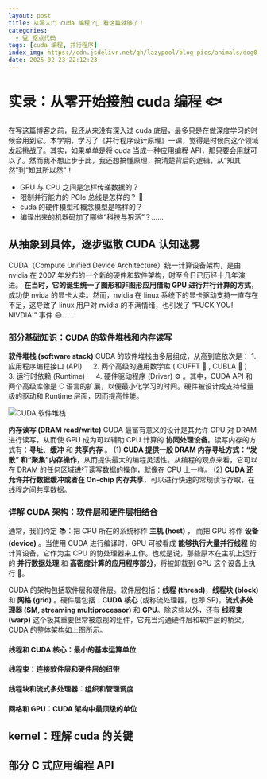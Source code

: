 ```yaml
---
layout: post
title: 从零入门 cuda 编程？🦴 看这篇就够了！
categories:
  - 💻 抠点代码
tags: [cuda 编程, 并行程序]
index_img: https://cdn.jsdelivr.net/gh/lazypool/blog-pics/animals/dog0.png
date: 2025-02-23 22:12:23
---
```


# 实录：从零开始接触 cuda 编程 🐟

在写这篇博客之前，我还从来没有深入过 cuda 底层，最多只是在做深度学习的时候会用到它。本学期，学习了《并行程序设计原理》一课，觉得是时候向这个领域发起挑战了。其实，如果单单是将 cuda 当成一种应用编程 API，那只要会用就可以了。然而我不想止步于此，我还想搞懂原理，搞清楚背后的逻辑，从“知其然”到“知其所以然”！

- GPU 与 CPU 之间是怎样传递数据的？
- 限制并行能力的 PCle 总线是怎样的？ 🤔
- cuda 的硬件模型和概念模型是啥样的？
- 编译出来的机器码加了哪些“科技与狠活”？……

## 从抽象到具体，逐步驱散 CUDA 认知迷雾

CUDA（Compute Unified Device Architecture）统一计算设备架构，是由 nvidia 在 2007 年发布的一个新的硬件和软件架构，时至今日已历经十几年演进。 **在当时，它的诞生统一了图形和非图形应用借助 GPU 进行并行计算的方式**，成功使 nvida 的显卡大卖。然而，nvidia 在 linux 系统下的显卡驱动支持一直存在不足，这导致了 linux 用户对 nvidia 的不满情绪，也引发了 “FUCK YOU! NIVDIA!” 事件 😅……

### 部分基础知识：CUDA 的软件堆栈和内存读写

**软件堆栈 (software stack)** CUDA 的软件堆栈由多层组成，从高到底依次是： 1. 应用程序编程接口 (API) &ensp;&ensp; 2. 两个高级的通用数学库 ( CUFFT 🔧 , CUBLA 🧮 ) &ensp;&ensp; 3. 运行时依赖 (Runtime) &ensp;&ensp; 4. 硬件驱动程序 (Driver) ⚙  。其中，CUDA API 和两个高级库像是 C 语言的扩展，以便最小化学习的时间。硬件被设计成支持轻量级的驱动和 Runtime 层面，因而提高性能。

![CUDA 软件堆栈](0223_cuda-archtecture.png)

**内存读写 (DRAM read/write)** CUDA 最富有意义的设计是其允许 GPU 对 DRAM 进行读写，从而使 GPU 成为可以辅助 CPU 计算的 **协同处理设备**。读写内存的方式有：**寻址**、**缓冲** 和 **共享内存** 。 (1) **CUDA 提供一般 DRAM 内存寻址方式：“发散” 和“聚集”内存操作**，从而提供最大的编程灵活性。从编程的观点来看，它可以在 DRAM 的任何区域进行读写数据的操作，就像在 CPU 上一样。 (2) **CUDA 还允许并行数据缓冲或者在 On-chip 内存共享**，可以进行快速的常规读写存取，在线程之间共享数据。

### 详解 CUDA 架构：软件层和硬件层相结合

通常，我们约定 📚：把 CPU 所在的系统称作 **主机 (host)** ， 而把 GPU 称作 **设备 (device)** 。当使用 CUDA 进行编译时，GPU 可被看成 **能够执行大量并行线程** 的计算设备，它作为主 CPU 的协处理器来工作。也就是说，那些原本在主机上运行的 **并行数据处理** 和 **高密度计算的应用程序部分**，将被卸载到 GPU 这个设备上执行 💼。

CUDA 的架构包括软件层和硬件层。软件层包括：**线程 (thread)**，**线程块 (block)** 和 **网格 (grid)** 。硬件层包括：**CUDA 核心** (或称流处理器，也即 SP)，**流式多处理器 (SM, streaming multiprocessor)** 和 **GPU**。除这些以外，还有 **线程束 (warp)** 这个极其重要但常被忽视的组件，它充当沟通硬件层和软件层的桥梁。CUDA 的整体架构如上图所示。

#### 线程和 CUDA 核心：最小的基本运算单位

#### 线程束：连接软件层和硬件层的纽带

#### 线程块和流式多处理器：组织和管理调度

#### 网格和 GPU：CUDA 架构中最顶级的单位

## kernel：理解 cuda 的关键

## 部分 C 式应用编程 API
